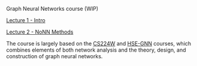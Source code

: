 Graph Neural Networks course (WIP)

[Lecture 1 - Intro](\lectures\lecture1)

[Lecture 2 - NoNN Methods](\lectures\lecture2)


The course is largely based on the [CS224W](http://web.stanford.edu/class/cs224w/) and [HSE-GNN](http://wiki.cs.hse.ru/%D0%93%D0%BB%D1%83%D0%B1%D0%B8%D0%BD%D0%BD%D0%BE%D0%B5_%D0%BE%D0%B1%D1%83%D1%87%D0%B5%D0%BD%D0%B8%D0%B5_%D0%B2_%D0%B0%D0%BD%D0%B0%D0%BB%D0%B8%D0%B7%D0%B5_%D0%B3%D1%80%D0%B0%D1%84%D0%BE%D0%B2%D1%8B%D1%85_%D0%B4%D0%B0%D0%BD%D0%BD%D1%8B%D1%85_22/23) courses, which combines elements of both network analysis and the theory, design, and construction of graph neural networks.
